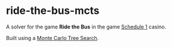# ride-the-bus-mcts

A solver for the game **Ride the Bus** in the game [Schedule 1](https://store.steampowered.com/app/3164500/Schedule_I/) casino.

Built using a [Monte Carlo Tree Search](https://en.wikipedia.org/wiki/Monte_Carlo_tree_search).
